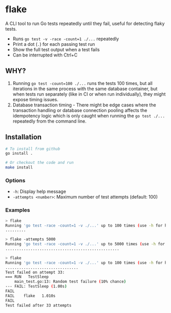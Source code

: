# flake

A CLI tool to run Go tests repeatedly until they fail, useful for detecting flaky tests.

- Runs `go test -v -race -count=1 ./...` repeatedly
- Print a dot (`.`) for each passing test run
- Show the full test output when a test fails
- Can be interrupted with Ctrl+C

## WHY?

1. Running `go test -count=100 ./...` runs the tests 100 times, but all
   iterations in the same process with the same database container, but when
   tests run separately (like in CI or when run individually), they might expose
   timing issues.
2. Database transaction timing - There might be edge cases where the transaction
   handling or database connection pooling affects the idempotency logic which
   is only caught when running the `go test ./...` repeatedly from the command
   line.

## Installation

```bash
# To install from github
go install .

# Or checkout the code and run
make install
```

### Options
- `-h`: Display help message
- `-attempts <number>`: Maximum number of test attempts (default: 100)

### Examples

```bash
> flake
Running 'go test -race -count=1 -v ./...' up to 100 times (use -h for help)
.........

> flake -attempts 5000
Running 'go test -race -count=1 -v ./...' up to 5000 times (use -h for help)
..................................................

> flake
Running 'go test -race -count=1 -v ./...' up to 100 times (use -h for help)
................................
Test failed on attempt 33:
=== RUN   TestSleep
    main_test.go:13: Random test failure (10% chance)
--- FAIL: TestSleep (1.00s)
FAIL
FAIL    flake   1.010s
FAIL
Test failed after 33 attempts
```
